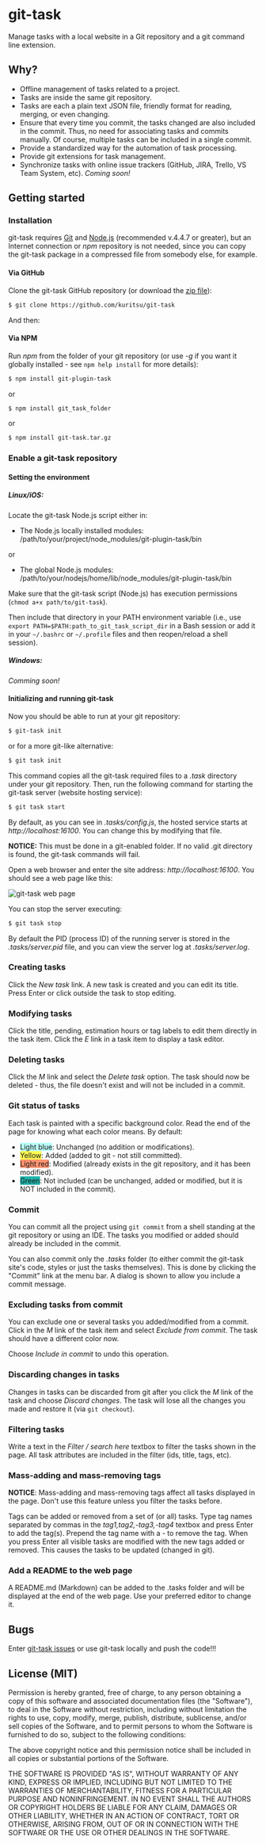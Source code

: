 # git-task

Manage tasks with a local website in a Git repository and a git command line extension.

## Why?

- Offline management of tasks related to a project.
- Tasks are inside the same git repository.
- Tasks are each a plain text JSON file, friendly format for reading, merging, or even changing.
- Ensure that every time you commit, the tasks changed are also included in the commit. Thus, no need for 
associating tasks and commits manually. Of course, multiple tasks can be included in a single commit.
- Provide a standardized way for the automation of task processing.
- Provide git extensions for task management.
- Synchronize tasks with online issue trackers (GitHub, JIRA, Trello, VS Team System, etc). *Coming soon!*

## Getting started

### Installation

git-task requires [Git](https://git-scm.com/) and [Node.js](https://nodejs.org/) (recommended v.4.4.7 or greater), 
but an Internet connection or *npm* repository is not needed, since you can copy the git-task package in a compressed 
file from somebody else, for example.

#### Via GitHub

Clone the git-task GitHub repository (or download the [zip file](http://github.com/kuritsu/git-task/archive/master.zip)): 

``` bash
$ git clone https://github.com/kuritsu/git-task
```

And then:

#### Via NPM 
  
Run *npm* from the folder of your git repository (or use *-g* if you want it globally installed - see
```npm help install``` for more details):

``` bash
$ npm install git-plugin-task
```

or

``` bash
$ npm install git_task_folder
```

or
 
``` bash
$ npm install git-task.tar.gz
```

### Enable a git-task repository

#### Setting the environment

##### Linux/iOS:

Locate the git-task Node.js script either in:

- The Node.js locally installed modules: /path/to/your/project/node_modules/git-plugin-task/bin
 
or 

- The global Node.js modules: /path/to/your/nodejs/home/lib/node_modules/git-plugin-task/bin

Make sure that the git-task script (Node.js) has execution permissions (```chmod a+x path/to/git-task```).

Then include that directory in your PATH environment variable (i.e., use 
```export PATH=$PATH:path_to_git_task_script_dir``` in a Bash session or add it in your ```~/.bashrc``` 
or ```~/.profile``` files and then reopen/reload a shell session).

##### Windows:

*Comming soon!*

#### Initializing and running git-task

Now you should be able to run at your git repository:

``` bash
$ git-task init
```

or for a more git-like alternative: 

``` bash
$ git task init
```

This command copies all the git-task required files to a *.task* directory under your git repository. 
Then, run the following command for starting the git-task server (website hosting service):

``` bash
$ git task start
```

By default, as you can see in *.tasks/config.js*, the hosted service starts at *http://localhost:16100*.
You can change this by modifying that file.

**NOTICE:** This must be done in a git-enabled folder. If no valid .git directory is found, the git-task commands
will fail.

Open a web browser and enter the site address: *http://localhost:16100*. You should see a web page like this:

<img src="http://github.com/kuritsu/git-task/images/screenshot1.png" alt="git-task web page" />

You can stop the server executing:

``` bash
$ git task stop
```

By default the PID (process ID) of the running server is stored in the *.tasks/server.pid* file, and you can view 
the server log at *.tasks/server.log*.

### Creating tasks

Click the *New task* link. A new task is created and you can edit its title. Press Enter or 
click outside the task to stop editing.

### Modifying tasks

Click the title, pending, estimation hours or tag labels to edit them directly in the 
task item. Click the *E* link in a task item to display a task editor.
 
### Deleting tasks

Click the *M* link and select the *Delete task* option. The task should now be deleted - thus, the file doesn't
exist and will not be included in a commit.

### Git status of tasks

Each task is painted with a specific background color. Read the end of the page for knowing what each color means. 
By default:

- <span style="background-color:#b8fffa">Light blue</span>: Unchanged (no addition or modifications).
- <span style="background-color:#fffc51">Yellow</span>: Added (added to git - not still committed).
- <span style="background-color:#ff9270">Light red</span>: Modified (already exists in the git repository, and it has 
been modified).
- <span style="background-color:#20B2AA">Green</span>: Not included (can be unchanged, added or modified, 
but it is NOT included in the commit).  

### Commit

You can commit all the project using ```git commit``` from a shell standing at the git repository or 
using an IDE. The tasks you modified or added should already be included in the commit.

You can also commit only the *.tasks* folder (to either commit the git-task site's code, styles or just the tasks 
themselves). This is done by clicking the "Commit" link at the menu bar. A dialog is shown to allow you 
include a commit message. 
  
### Excluding tasks from commit

You can exclude one or several tasks you added/modified from a commit. Click in the *M* link 
of the task item and select *Exclude from commit*. The task should have a different color now.

Choose *Include in commit* to undo this operation.

### Discarding changes in tasks

Changes in tasks can be discarded from git after you click the *M* link of the task and choose *Discard changes*.
The task will lose all the changes you made and restore it (via ```git checkout```).

### Filtering tasks

Write a text in the *Filter / search here* textbox to filter the tasks shown in the page. All task attributes are 
included in the filter (ids, title, tags, etc). 

### Mass-adding and mass-removing tags

**NOTICE**: Mass-adding and mass-removing tags affect all tasks displayed in the page. Don't use this feature 
unless you filter the tasks before. 

Tags can be added or removed from a set of (or all) tasks. Type tag names separated by commas in the 
*tag1,tag2,-tag3,-tag4* textbox and press Enter to add the tag(s). Prepend the tag name with a *-* to 
remove the tag. When you press Enter all visible tasks are modified with the new tags added or removed. 
This causes the tasks to be updated (changed in git).

### Add a README to the web page

A README.md (Markdown) can be added to the .tasks folder and will be displayed at the end of the web page.
Use your preferred editor to change it.  

## Bugs

Enter [git-task issues](http://github.com/kuritsu/git-task/issues) or use git-task locally and push the code!!! 

## License (MIT)

Permission is hereby granted, free of charge, to any person obtaining a copy of this software and associated
documentation files (the "Software"), to deal in the Software without restriction, including without limitation
the rights to use, copy, modify, merge, publish, distribute, sublicense, and/or sell copies of the Software, and to
permit persons to whom the Software is furnished to do so, subject to the following conditions:

The above copyright notice and this permission notice shall be included in all copies or substantial portions of 
the Software.

THE SOFTWARE IS PROVIDED "AS IS", WITHOUT WARRANTY OF ANY KIND, EXPRESS OR IMPLIED, INCLUDING BUT NOT LIMITED TO THE
WARRANTIES OF MERCHANTABILITY, FITNESS FOR A PARTICULAR PURPOSE AND NONINFRINGEMENT. IN NO EVENT SHALL THE AUTHORS OR
COPYRIGHT HOLDERS BE LIABLE FOR ANY CLAIM, DAMAGES OR OTHER LIABILITY, WHETHER IN AN ACTION OF CONTRACT, TORT OR
OTHERWISE, ARISING FROM, OUT OF OR IN CONNECTION WITH THE SOFTWARE OR THE USE OR OTHER DEALINGS IN THE SOFTWARE.